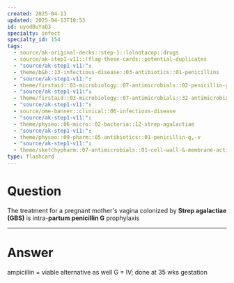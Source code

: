 ```yaml
---
created: 2025-04-13
updated: 2025-04-13T10:53
id: uyodBuYaQ3
specialty: infect
specialty_id: 154
tags:
  - source/ak-original-decks::step-1::lolnotacop::drugs
  - source/ak-step1-v11::!flag-these-cards::potential-duplicates
  - "source/ak-step1-v11:": 
  - theme/b&b::13-infectious-disease::03-antibiotics::01-penicillins
  - "source/ak-step1-v11:": 
  - theme/firstaid::03-microbiology::07-antimicrobials::02-penicillin-g-v
  - "source/ak-step1-v11:": 
  - theme/firstaid::03-microbiology::07-antimicrobials::32-antimicrobial-prophylaxis
  - "source/ak-step1-v11:": 
  - source/ome-banner::clinical::06-infectious-disease
  - "source/ak-step1-v11:": 
  - theme/physeo::06-micro::02-bacteria::12-strep-agalactiae
  - "source/ak-step1-v11:": 
  - theme/physeo::09-pharm::05-antibiotics::01-penicillin-g,-v
  - "source/ak-step1-v11:": 
  - theme/sketchypharm::07-antimicrobials::01-cell-wall-&-membrane-active-antibiotics::01-penicillin"
type: flashcard
---
```


# Question
The treatment for a pregnant mother's vagina colonized by **Strep agalactiae (GBS)** is intra-**partum** **penicillin G** prophylaxis

---

# Answer
ampicillin = viable alternative as well   G = IV; done at 35 wks gestation
